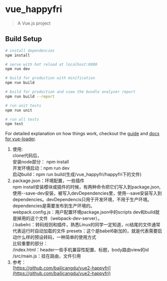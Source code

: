 # vue_happyfri

> A Vue.js project

## Build Setup

``` bash
# install dependencies
npm install

# serve with hot reload at localhost:8080
npm run dev

# build for production with minification
npm run build

# build for production and view the bundle analyzer report
npm run build --report

# run unit tests
npm run unit

# run all tests
npm test
```

For detailed explanation on how things work, checkout the [guide](http://vuejs-templates.github.io/webpack/) and [docs for vue-loader](http://vuejs.github.io/vue-loader).

1. 使用:    
   clone代码后，  
   安装node部分： npm install  
   开发环境启动：npm run dev  
   启动build：npm run build(生成/vue_happyfri/happyfri下的文件)
2. package.json：环境配置，一些插件  
   npm install安装模块或插件的时候，有两种命令把它们写入到package.json,使用--save-dev安装，被写入devDependencies里，使用--save安装写入到dependencies。devDependencis只用于开发环境，不用于生产环境。dependencies是需要发布到生产环境的。  
   webpack.config.js：用户配置环境package.json中的scripts dev和build就是掉用的这个文件（webpack-dev-server）。  
   /.babelrc：转码规则和插件，熟悉Linux的同学一定知道，rc结尾的文件通常代表运行时自动加载的文件
   presets：这个是babel6新加的，就是代表需要启动什么样的预设转码，一种简单的使用方式  
   比较重要的部分：  
   /index.html：header一些手机兼容性配置、标题，body路由view的id  
   /src/main.js：挂在路由，文件引用
3. 参考：  
    [https://github.com/bailicangdu/vue2-happyfri](https://github.com/bailicangdu/vue2-happyfri)
